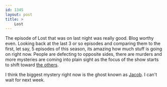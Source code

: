 ```yaml
---
id: 1345
layout: post
title: >
    Lost
---
```


The episode of Lost that was on last night was really good. Blog worthy even. Looking back at the last 3 or so episodes and comparing them to the first, let say, 5 episodes of this season, its amazing how much stuff is going on right now. People are defecting to opposite sides, there are murders and more mysteries are coming into plain sight as the focus of the show starts to shift toward <a href="http://www.lostpedia.com/wiki/The_Others">the others</a>.

I think the biggest mystery right now is the ghost known as <a href="http://www.lostpedia.com/wiki/Jacob">Jacob</a>. I can't wait for next week.
